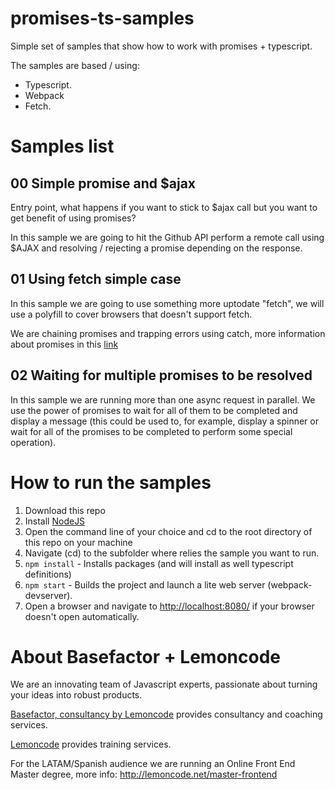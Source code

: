 # promises-ts-samples

Simple set of samples that show how to work with promises + typescript.

The samples are based / using:

* Typescript.
* Webpack
* Fetch.

# Samples list

## 00 Simple promise and $ajax

Entry point, what happens if you want to stick to $ajax call but you want to get benefit of using promises?

In this sample we are going to hit the Github API perform a remote call using $AJAX and resolving / rejecting a promise depending on the response.

## 01 Using fetch simple case

In this sample we are going to use something more uptodate "fetch", we will use a polyfill to cover browsers that doesn't support fetch.

We are chaining promises and trapping errors using catch, more
information about promises in this [link](http://exploringjs.com/es6/ch_promises.html)

## 02 Waiting for multiple promises to be resolved

In this sample we are running more than one async request in parallel. We use the power of promises to wait for all of them
to be completed and display a message (this could be used to, for example, display a spinner or wait for all of the promises to be completed to perform some special operation).

# How to run the samples

1. Download this repo
2. Install [NodeJS](http://www.nodejs.org)  
3. Open the command line of your choice and cd to the root directory of this repo on your machine  
4. Navigate (cd) to the subfolder where relies the sample you want
to run.
6. `npm install` - Installs packages (and will install as well typescript definitions)
7. `npm start` - Builds the project and launch a lite web server (webpack-devserver).
8. Open a browser and navigate to [http://localhost:8080/](http://localhost:8080/) if your browser doesn't open automatically.

# About Basefactor + Lemoncode

We are an innovating team of Javascript experts, passionate about turning your ideas into robust products.

[Basefactor, consultancy by Lemoncode](http://www.basefactor.com) provides consultancy and coaching services.

[Lemoncode](http://lemoncode.net/services/en/#en-home) provides training services.

For the LATAM/Spanish audience we are running an Online Front End Master degree, more info: http://lemoncode.net/master-frontend

